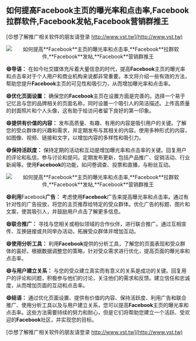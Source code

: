 ## **如何提高**Facebook**主页的曝光率和点击率,**Facebook**拉群软件,**Facebook**发帖,**Facebook**营销群推王**

[😍想了解推广相关软件的朋友请登录 http://www.vst.tw](http://www.vst.tw)

 <center><img src="https://vst.tw/MP4/tuiguang/png/1.png" alt="如何提高**Facebook**主页的曝光率和点击率,**Facebook**拉群软件,**Facebook**发帖,**Facebook**营销群推王"></center>

**😄导语：**
在如今社交媒体充斥着大量信息的时代，提高**Facebook**主页的曝光率和点击率对于个人用户和商业机构来说都非常重要。本文将介绍一些有效的方法，帮助您提升**Facebook**主页的可见性和吸引力，从而增加曝光率和点击率。

**😄优化页面设置：**
确保您的**Facebook**主页在设置方面是完善的。选择一个易于记忆且与您的品牌相关的页面名称，同时设置一个吸引人的简洁描述。上传高质量的封面照片和个人头像，这有助于给访问者留下良好的第一印象。

**😄提供有价值的内容：**
发布高质量、有趣、有用的内容是吸引用户的关键。了解您的受众群体的兴趣和需求，并定期发布与其相关的内容。使用多种形式的内容，如图像、视频、链接和文字，以增加内容的多样性和吸引力。

**😄保持活跃度：**
保持定期的活动和互动是增加曝光率和点击率的关键。回复用户的评论和私信，参与讨论和提问。定期发布更新，包括产品推广、促销活动、行业新闻等。使用**Facebook**的功能，如问卷调查、投票和直播，与粉丝互动。

 <center><img src="https://vst.tw/MP4/tuiguang/png/3.png" alt="如何提高**Facebook**主页的曝光率和点击率,**Facebook**拉群软件,**Facebook**发帖,**Facebook**营销群推王"></center>

**😄利用**Facebook**广告：**
考虑使用**Facebook**广告来提高曝光率和点击率。通过有针对性的广告投放，将您的主页推荐给特定的受众群体。优化广告的标题、图片和文案，使其吸引人，并鼓励用户点击了解更多信息。

**😄联合推广：**
寻找与您相关或相似领域的合作伙伴，进行联合推广。通过互相宣传、互换链接或共同举办活动，拓展受众群体并增加互动。

**😄使用分析工具：**
利用**Facebook**提供的分析工具，了解您的页面表现和受众群体的喜好。根据数据调整您的策略，针对受众需求进行优化，提高页面的曝光率和点击率。

**😄与用户建立关系：**
与您的受众建立真实而有意义的关系是成功的关键。回复用户的评论和问题，积极参与他们的讨论，关注他们的需求和反馈。建立信任和忠诚度，从而增加页面的互动和点击率。

**😄结语：**
通过优化页面设置、提供有价值的内容、保持活跃度、利用广告和联合推广、使用分析工具以及与用户建立关系，您可以提高**Facebook**主页的曝光率和点击率。这些方法需要持续的努力和耐心，但是它们将帮助您建立一个活跃、受欢迎的**Facebook**社区，并实现您的目标。

[😍想了解推广相关软件的朋友请登录 http://www.vst.tw](http://www.vst.tw)



